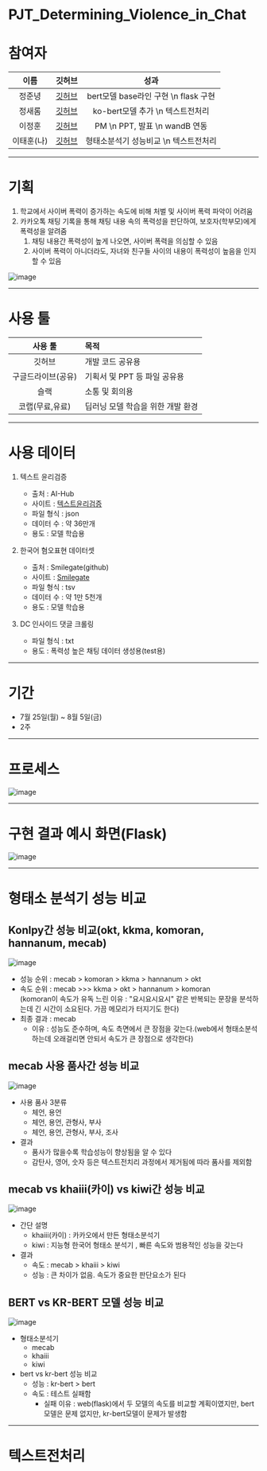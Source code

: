 # PJT_Determining_Violence_in_Chat

# 참여자

|이름|깃허브|성과|
|:---:|:---:|:---:|
|정준녕|[깃허브](https://github.com/ezez-refer)|bert모델 base라인 구현 \n flask 구현|
|정새롬|[깃허브](https://github.com/jkat-yd)|ko-bert모델 추가 \n 텍스트전처리 |
|이정훈|[깃허브](https://github.com/coronarita)|PM \n PPT, 발표 \n wandB 연동 |
|이태훈(나)|[깃허브](https://github.com/git-ThLee)| 형태소분석기 성능비교 \n 텍스트전처리 |

---

# 기획

1. 학교에서 사이버 폭력이 증가하는 속도에 비해 처벌 및 사이버 폭력 파악이 어려움  
2. 카카오톡 채팅 기록을 통해 채팅 내용 속의 폭력성을 판단하여, 보호자(학부모)에게 폭력성을 알려줌  
    1. 채팅 내용간 폭력성이 높게 나오면, 사이버 폭력을 의심할 수 있음  
    2. 사이버 폭력이 아니더라도, 자녀와 친구들 사이의 내용이 폭력성이 높음을 인지할 수 있음  

![image](https://user-images.githubusercontent.com/55564114/183452175-0d1486da-e217-4c94-8149-643929e29579.png)  

---

# 사용 툴

|사용 툴 | 목적 |
|:---:|:---|
|깃허브| 개발 코드 공유용 |
|구글드라이브(공유) | 기획서 및 PPT 등 파일 공유용 |
|슬랙| 소통 및 회의용 |
|코랩(무료,유료)| 딥러닝 모델 학습을 위한 개발 환경|

---

# 사용 데이터

1. 텍스트 윤리검증 
    - 출처 : AI-Hub  
    - 사이트 : [텍스트윤리검증](https://aihub.or.kr/aihubdata/data/view.do?currMenu=115&topMenu=100&aihubDataSe=realm&dataSetSn=558)  
    - 파일 형식 : json
    - 데이터 수 : 약 36만개
    - 용도 : 모델 학습용

2. 한국어 혐오표현 데이터셋
    - 출처 : Smilegate(github)
    - 사이트 : [Smilegate](https://github.com/smilegate-ai/korean_unsmile_dataset?fbclid=IwAR0xTlHYCWK0LtrghSL1bPm2su69-LbjisutmcvLlERlHzroMlVpHq3h71g)
    - 파일 형식 : tsv
    - 데이터 수 : 약 1만 5천개
    - 용도 : 모델 학습용

3. DC 인사이드 댓글 크롤링
    - 파일 형식 : txt
    - 용도 : 폭력성 높은 채팅 데이터 생성용(test용)

---

# 기간

- 7월 25일(월) ~ 8월 5일(금) 
- 2주

---

# 프로세스

![image](https://user-images.githubusercontent.com/55564114/183454042-cc1d2617-db0b-47f1-bd3a-4bb718774fee.png)
  
---

# 구현 결과 예시 화면(Flask)

![image](https://user-images.githubusercontent.com/55564114/183454288-37badb27-acb5-4976-9f94-e499fd9994a9.png)
  
---

# 형태소 분석기 성능 비교 

## Konlpy간 성능 비교(okt, kkma, komoran, hannanum, mecab)

![image](https://user-images.githubusercontent.com/55564114/183454839-df714642-e2a9-4703-bdbd-a60d6fcde344.png)    

- 성능 순위 : mecab > komoran > kkma > hannanum > okt  
- 속도 순위 : mecab >>> kkma > okt > hannanum > komoran  
(komoran이 속도가 유독 느린 이유 : "요시요시요시" 같은 반복되는 문장을 분석하는데 긴 시간이 소요된다. 가끔 메모리가 터지기도 한다)  
- 최종 결과 : mecab 
    - 이유 : 성능도 준수하며, 속도 측면에서 큰 장점을 갖는다.(web에서 형태소분석하는데 오래걸리면 안되서 속도가 큰 장점으로 생각한다)  

## mecab 사용 품사간 성능 비교 

![image](https://user-images.githubusercontent.com/55564114/183455656-bbc3df6a-1ce3-45d8-9b52-2549694f6332.png)  
  
- 사용 품사 3분류
    - 체언, 용언
    - 체언, 용언, 관형사, 부사
    - 체언, 용언, 관형사, 부사, 조사
- 결과
    - 품사가 많을수록 학습성능이 향상됨을 알 수 있다
    - 감탄사, 영어, 숫자 등은 텍스트전치리 과정에서 제거됨에 따라 품사를 제외함

## mecab vs khaiii(카이) vs kiwi간 성능 비교 

![image](https://user-images.githubusercontent.com/55564114/183456269-4a298c71-000c-456f-afc9-803681957c02.png)  
  
- 간단 설명
    - khaiii(카이) : 카카오에서 만든 형태소분석기 
    - kiwi : 지능형 한국어 형태소 분석기 , 빠른 속도와 범용적인 성능을 갖는다
- 결과
    - 속도 : mecab > khaiii > kiwi
    - 성능 : 큰 차이가 없음. 속도가 중요한 판단요소가 된다

## BERT vs KR-BERT 모델 성능 비교

![image](https://user-images.githubusercontent.com/55564114/183457276-2dab5557-72a6-407a-a3dc-78e176926cfa.png)  

- 형태소분석기
    - mecab
    - khaiii
    - kiwi
- bert vs kr-bert 성능 비교
    - 성능 : kr-bert > bert
    - 속도 : 테스트 실패함
        - 실패 이유 : web(flask)에서 두 모델의 속도를 비교할 계획이였지만, bert모델은 문제 없지만, kr-bert모델이 문제가 발생함
    
---

# 텍스트전처리 